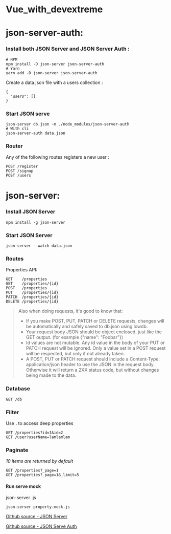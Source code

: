 # Vue_with_devextreme


# json-server-auth:

### Install both JSON Server and JSON Server Auth :
```
# NPM 
npm install -D json-server json-server-auth
# Yarn 
yarn add -D json-server json-server-auth
```
Create a data.json file with a users collection :
```
{
  "users": []
}
```
### Start JSON serve
```
json-server db.json -m ./node_modules/json-server-auth
# With cli
json-server-auth data.json
```

### Router
Any of the following routes registers a new user :
```
POST /register
POST /signup
POST /users
```
# json-server:
### Install JSON Server
```
npm install -g json-server
```
### Start JSON Server
```
json-server --watch data.json
```
### Routes
Properties API:
```
GET    /properties
GET    /properties/{id}
POST   /properties
PUT    /properties/{id}
PATCH  /properties/{id}
DELETE /properties/{id}
```
>Also when doing requests, it's good to know that:
>* If you make POST, PUT, PATCH or DELETE requests, 
>changes will be automatically and safely saved to db.json using lowdb.
>* Your request body JSON should be object enclosed, 
>just like the GET output. (for example {"name": "Foobar"})
>* Id values are not mutable. 
>Any id value in the body of your PUT or PATCH request will be ignored.
> Only a value set in a POST request will be respected, but only if not already taken.
>* A POST, PUT or PATCH request should include
> a Content-Type: application/json header to use the JSON in the request body. 
>Otherwise it will return a 2XX status code, but without changes being made to the data.

### Database
```
GET /db
```
### Filter
Use **.** to access deep properties
```
GET /properties?id=1&id=2
GET /user?userName=lamlamlam
```
### Paginate
_10 items are returned by default_
```
GET /properties?_page=1
GET /properties?_page=1&_limit=5
```

#### Run serve mock
json-server <name>.js
```
json-server property.mock.js
```
[Github source - JSON Server](https://github.com/typicode/json-server)

[Github source - JSON Serve Auth](https://github.com/jeremyben/json-server-auth)
